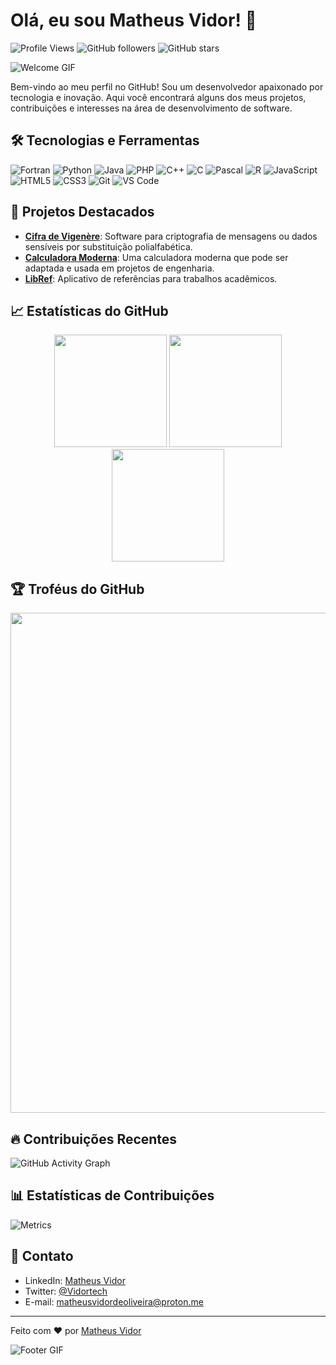 # Olá, eu sou Matheus Vidor! 👋

![Profile Views](https://komarev.com/ghpvc/?username=Vidortech&color=blueviolet)
![GitHub followers](https://img.shields.io/github/followers/Vidortech?style=social)
![GitHub stars](https://img.shields.io/github/stars/Vidortech?style=social)

![Welcome GIF](https://media.giphy.com/media/xT9IgzoKnwFNmISR8I/giphy.gif)

Bem-vindo ao meu perfil no GitHub! Sou um desenvolvedor apaixonado por tecnologia e inovação. Aqui você encontrará alguns dos meus projetos, contribuições e interesses na área de desenvolvimento de software.

## 🛠️ Tecnologias e Ferramentas

![Fortran](https://img.shields.io/badge/-Fortran-734F96?style=flat&logo=Fortran&logoColor=white)
![Python](https://img.shields.io/badge/-Python-3776AB?style=flat&logo=Python&logoColor=white)
![Java](https://img.shields.io/badge/-Java-007396?style=flat&logo=Java&logoColor=white)
![PHP](https://img.shields.io/badge/-PHP-777BB4?style=flat&logo=PHP&logoColor=white)
![C++](https://img.shields.io/badge/-C++-00599C?style=flat&logo=C++&logoColor=white)
![C](https://img.shields.io/badge/-C-A8B9CC?style=flat&logo=C&logoColor=white)
![Pascal](https://img.shields.io/badge/-Pascal-00599C?style=flat&logo=Pascal&logoColor=white)
![R](https://img.shields.io/badge/-R-276DC3?style=flat&logo=R&logoColor=white)
![JavaScript](https://img.shields.io/badge/-JavaScript-F7DF1E?style=flat&logo=JavaScript&logoColor=black)
![HTML5](https://img.shields.io/badge/-HTML5-E34F26?style=flat&logo=HTML5&logoColor=white)
![CSS3](https://img.shields.io/badge/-CSS3-1572B6?style=flat&logo=CSS3&logoColor=white)
![Git](https://img.shields.io/badge/-Git-F05032?style=flat&logo=Git&logoColor=white)
![VS Code](https://img.shields.io/badge/-VS%20Code-007ACC?style=flat&logo=Visual%20Studio%20Code&logoColor=white)

## 🚀 Projetos Destacados

- [**Cifra de Vigenère**](https://github.com/Vidortech/Cifra-de-vigenere): Software para criptografia de mensagens ou dados sensíveis por substituição polialfabética.
- [**Calculadora Moderna**](https://github.com/Vidortech/deskCode): Uma calculadora moderna que pode ser adaptada e usada em projetos de engenharia.
- [**LibRef**](https://github.com/Vidortech/LibRef): Aplicativo de referências para trabalhos acadêmicos.

## 📈 Estatísticas do GitHub

<div align="center">
  <img height="180em" src="https://github-readme-stats.vercel.app/api?username=Vidortech&show_icons=true&theme=radical&include_all_commits=true&count_private=true"/>
  <img height="180em" src="https://github-readme-stats.vercel.app/api/top-langs/?username=Vidortech&layout=compact&langs_count=7&theme=radical"/>
  <img height="180em" src="https://github-readme-streak-stats.herokuapp.com/?user=Vidortech&theme=radical&hide_border=true"/>
</div>

## 🏆 Troféus do GitHub

<div align="center">
  <img width="800" src="https://github-profile-trophy.vercel.app/?username=Vidortech&theme=radical&no-bg=true&no-frame=true&column=7"/>
</div>

## 🔥 Contribuições Recentes

![GitHub Activity Graph](https://github-readme-activity-graph.cyclic.app/graph?username=Vidortech&theme=rogue)

## 📊 Estatísticas de Contribuições

![Metrics](https://metrics.lecoq.io/Vidortech?template=classic&base.header=0&base.activity=0&base.repositories=0&base.metadata=0&languages=1&languages.limit=8&languages.colors=github&languages.threshold=0%25&config.timezone=Europe%2FLondon)

## 💬 Contato

- LinkedIn: [Matheus Vidor](https://www.linkedin.com/in/vidortech/)
- Twitter: [@Vidortech](https://twitter.com/vidortech)
- E-mail: [matheusvidordeoliveira@proton.me](mailto:matheusvidordeoliveira@proton.me)

---

Feito com ❤️ por [Matheus Vidor](https://github.com/Vidortech)

![Footer GIF](https://media.giphy.com/media/3oEduSbSGpGaRX2Vri/giphy.gif)
